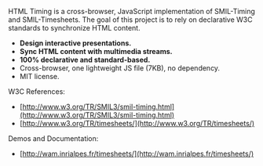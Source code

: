 HTML Timing is a cross-browser, JavaScript implementation of SMIL-Timing and
SMIL-Timesheets. The goal of this project is to rely on declarative W3C
standards to synchronize HTML content.

* __Design interactive presentations.__
* __Sync HTML content with multimedia streams.__
* __100% declarative and standard-based.__
* Cross-browser, one lightweight JS file (7KB), no dependency.
* MIT license. 

W3C References:

* [http://www.w3.org/TR/SMIL3/smil-timing.html](http://www.w3.org/TR/SMIL3/smil-timing.html)
* [http://www.w3.org/TR/timesheets/](http://www.w3.org/TR/timesheets/)

Demos and Documentation:

* [http://wam.inrialpes.fr/timesheets/](http://wam.inrialpes.fr/timesheets/)


